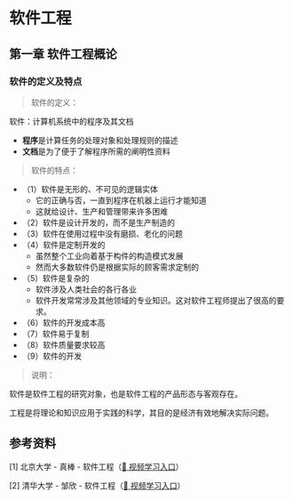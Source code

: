 # 软件工程

## 第一章 软件工程概论

### 软件的定义及特点

> 软件的定义：

软件：计算机系统中的程序及其文档

* **程序**是计算任务的处理对象和处理规则的描述
* **文档**是为了便于了解程序所需的阐明性资料

> 软件的特点：

* （1）软件是无形的、不可见的逻辑实体
  * 它的正确与否，一直到程序在机器上运行才能知道
  * 这就给设计、生产和管理带来许多困难
* （2）软件是设计开发的，而不是生产制造的
* （3）软件在使用过程中没有磨损、老化的问题
* （4）软件是定制开发的
  * 虽然整个工业向着基于构件的构造模式发展
  * 然而大多数软件仍是根据实际的顾客需求定制的
* （5）软件是复杂的
  * 软件涉及人类社会的各行各业
  * 软件开发常常涉及其他领域的专业知识。这对软件工程师提出了很高的要求。
* （6）软件的开发成本高
* （7）软件易于复制
* （8）软件质量要求较高
* （9）软件的开发



> 说明：

软件是软件工程的研究对象，也是软件工程的产品形态与客观存在。

工程是将理论和知识应用于实践的科学，其目的是经济有效地解决实际问题。



## 参考资料

[1] 北京大学 - 真棒 - 软件工程（[:seedling: 视频学习入口](https://www.bilibili.com/video/BV1qp4y117mg)）

[2] 清华大学 - 邹欣 - 软件工程（[:seedling: 视频学习入口](https://www.bilibili.com/video/BV1Q741157ve)）